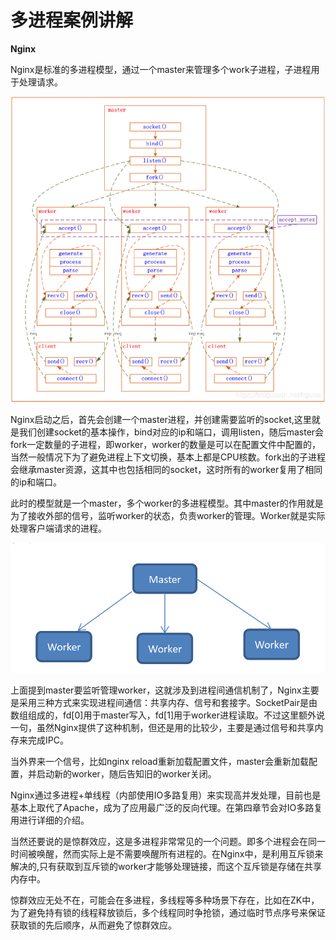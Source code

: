 # 多进程案例讲解

**Nginx**

Nginx是标准的多进程模型，通过一个master来管理多个work子进程，子进程用于处理请求。

![IMG\_256](../../.gitbook/assets/8)

Nginx启动之后，首先会创建一个master进程，并创建需要监听的socket,这里就是我们创建socket的基本操作，bind对应的ip和端口，调用listen，随后master会fork一定数量的子进程，即worker，worker的数量是可以在配置文件中配置的，当然一般情况下为了避免进程上下文切换，基本上都是CPU核数。fork出的子进程会继承master资源，这其中也包括相同的socket，这时所有的worker复用了相同的ip和端口。

此时的模型就是一个master，多个worker的多进程模型。其中master的作用就是为了接收外部的信号，监听worker的状态，负责worker的管理。Worker就是实际处理客户端请求的进程。

![](<../../.gitbook/assets/image (14).png>)

上面提到master要监听管理worker，这就涉及到进程间通信机制了，Nginx主要是采用三种方式来实现进程间通信：共享内存、信号和套接字。SocketPair是由数组组成的，fd\[0]用于master写入，fd\[1]用于worker进程读取。不过这里额外说一句，虽然Nginx提供了这种机制，但还是用的比较少，主要是通过信号和共享内存来完成IPC。

当外界来一个信号，比如nginx reload重新加载配置文件，master会重新加载配置，并启动新的worker，随后告知旧的worker关闭。

Nginx通过多进程+单线程（内部使用IO多路复用）来实现高并发处理，目前也是基本上取代了Apache，成为了应用最广泛的反向代理。在第四章节会对IO多路复用进行详细的介绍。

当然还要说的是惊群效应，这是多进程非常常见的一个问题。即多个进程会在同一时间被唤醒，然而实际上是不需要唤醒所有进程的。在Nginx中，是利用互斥锁来解决的,只有获取到互斥锁的worker才能够处理链接，而这个互斥锁是存储在共享内存中。

惊群效应无处不在，可能会在多进程，多线程等多种场景下存在，比如在ZK中，为了避免持有锁的线程释放锁后，多个线程同时争抢锁，通过临时节点序号来保证获取锁的先后顺序，从而避免了惊群效应。

